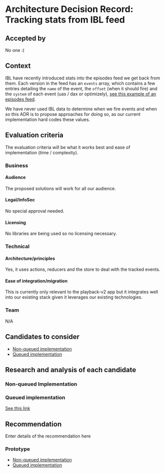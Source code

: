 # Architecture Decision Record: Tracking stats from IBL feed

## Accepted by
No one :(

## Context
IBL have recently introduced stats into the episodes feed we get back from them. Each version in the feed has an `events` array, which contains a few entries detailing the `name` of the event, the `offset` (when it should fire) and the `system` of each event (uas / dax or optimizely), [see this example of an episodes feed](https://ibl.api.bbci.co.uk/ibl/v1/episodes/p02gyz6b).

We have never used IBL data to determine when we fire events and when so this ADR is to propose approaches for doing so, as our current implementation hard codes these values.

## Evaluation criteria

The evaluation criteria will be what it works best and ease of implementation (time / complexity).

### Business

#### Audience
The proposed solutions will work for all our audience.

#### Legal/InfoSec
No special approval needed.

#### Licensing
No libraries are being used so no licensing necessary.

### Technical

#### Architecture/principles
Yes, it uses actions, reducers and the store to deal with the tracked events.

#### Ease of integration/migration
This is currently only relevant to the playback-v2 app but it integrates well into our existing stack given it leverages our existing technologies.

### Team
N/A

## Candidates to consider
* [Non-queued implementation](https://jira.dev.bbc.co.uk/browse/IPLAYER-34139)
* [Queued implementation](https://jira.dev.bbc.co.uk/browse/IPLAYER-34138)

## Research and analysis of each candidate

### Non-queued Implementation


### Queued implementation
[See this link](https://avatars2.githubusercontent.com/u/8641838?s=400&v=4)

## Recommendation
Enter details of the recommendation here

### Prototype
* [Non-queued implementation](https://github.com/bbc/iplayer-web-app-playback-v2/tree/34139-stats-reducer-spike)
* [Queued implementation](https://pbs.twimg.com/profile_images/378800000767729213/d012e0c216d13ddb2cc3a1565dcec60e_400x400.jpeg)
